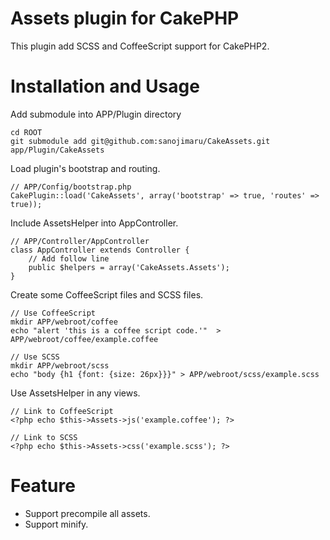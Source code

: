 # Assets plugin for CakePHP

This plugin add SCSS and CoffeeScript support for CakePHP2.

# Installation and Usage

Add submodule into APP/Plugin directory

    cd ROOT
    git submodule add git@github.com:sanojimaru/CakeAssets.git app/Plugin/CakeAssets

Load plugin's bootstrap and routing.

    // APP/Config/bootstrap.php
    CakePlugin::load('CakeAssets', array('bootstrap' => true, 'routes' => true));

Include AssetsHelper into AppController.

    // APP/Controller/AppController
    class AppController extends Controller {
        // Add follow line
        public $helpers = array('CakeAssets.Assets');
    }

Create some CoffeeScript files and SCSS files.

    // Use CoffeeScript
    mkdir APP/webroot/coffee
    echo "alert 'this is a coffee script code.'"  > APP/webroot/coffee/example.coffee

    // Use SCSS
    mkdir APP/webroot/scss
    echo "body {h1 {font: {size: 26px}}}" > APP/webroot/scss/example.scss

Use AssetsHelper in any views.

    // Link to CoffeeScript
    <?php echo $this->Assets->js('example.coffee'); ?>

    // Link to SCSS
    <?php echo $this->Assets->css('example.scss'); ?>

# Feature

- Support precompile all assets.
- Support minify.
